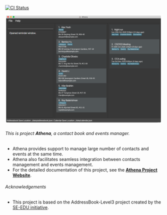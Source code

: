 [![CI Status](https://github.com/AY2021S1-CS2103T-W10-4/tp/workflows/Java%20CI/badge.svg)](https://github.com/AY2021S1-CS2103T-W10-4/tp/actions)

![Ui](docs/images/Ui.png)

###### This is project **Athena**, a contact book and events manager.<br>

* Athena provides support to manage large number of contacts and events at the same time.
* Athena also facilitates seamless integration between contacts management and events management.
* For the detailed documentation of this project, see the **[Athena Project Website](https://ay2021s1-cs2103t-w10-4.github.io/tp/)**.

###### Acknowledgements
* This project is based on the AddressBook-Level3 project created by the [SE-EDU initiative](https://se-education.org).
